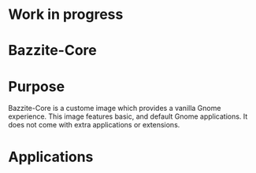# Work in progress

# Bazzite-Core

# Purpose

Bazzite-Core is a custome image which provides a vanilla Gnome experience. This image features basic, and default Gnome applications. It does not come with extra applications or extensions.

# Applications

